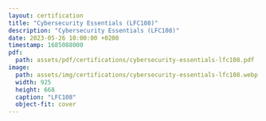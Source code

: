 ```yaml
---
layout: certification
title: "Cybersecurity Essentials (LFC108)"
description: "Cybersecurity Essentials (LFC108)"
date: 2023-05-26 10:00:00 +0200
timestamp: 1685088000
pdf:
  path: assets/pdf/certifications/cybersecurity-essentials-lfc108.pdf
image:
  path: assets/img/certifications/cybersecurity-essentials-lfc108.webp
  width: 925
  height: 668
  caption: "LFC108"
  object-fit: cover
---
```


